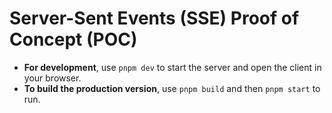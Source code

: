 # Server-Sent Events (SSE) Proof of Concept (POC)

-   **For development**, use `pnpm dev` to start the server and open the client in your browser.
-   **To build the production version**, use `pnpm build` and then `pnpm start` to run.
